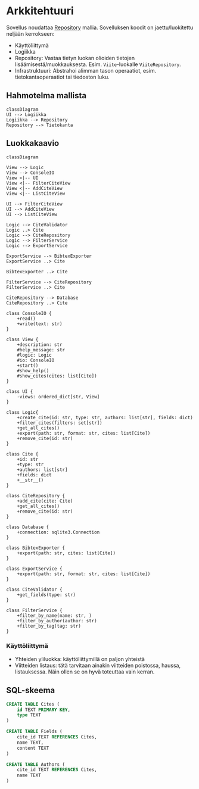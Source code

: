 # Arkkitehtuuri

Sovellus noudattaa [Repository](https://ohjelmistotekniikka-hy.github.io/python/toteutus#repository-suunnittelumalli) mallia.
Sovelluksen koodit on jaettu/luokitettu neljään kerrokseen:

- Käyttöliittymä
- Logiikka
- Repository: Vastaa tietyn luokan olioiden tietojen lisäämisestä/muokkauksesta.
  Esim. `Viite`-luokalle `ViiteRepository`.
- Infrastruktuuri: Abstrahoi alimman tason operaatiot, esim. tietokantaoperaatiot tai tiedoston luku.

## Hahmotelma mallista

```mermaid
classDiagram
UI --> Logiikka
Logiikka --> Repository
Repository --> Tietokanta
```

## Luokkakaavio

```mermaid
classDiagram

View --> Logic
View --> ConsoleIO
View <|-- UI
View <|-- FilterCiteView
View <|-- AddCiteView
View <|-- ListCiteView

UI --> FilterCiteView
UI --> AddCiteView
UI --> ListCiteView

Logic --> CiteValidator
Logic ..> Cite
Logic --> CiteRepository
Logic --> FilterService
Logic --> ExportService

ExportService --> BibtexExporter
ExportService ..> Cite

BibtexExporter ..> Cite

FilterService --> CiteRepository
FilterService ..> Cite

CiteRepository --> Database
CiteRepository ..> Cite

class ConsoleIO {
    +read()
    +write(text: str)
}

class View {
    +description: str
    #help_message: str
    #logic: Logic
    #io: ConsoleIO
    +start()
    #show_help()
    #show_cites(cites: list[Cite])
}

class UI {
    -views: ordered_dict[str, View]
}

class Logic{
    +create_cite(id: str, type: str, authors: list[str], fields: dict)
    +filter_cites(filters: set[str])
    +get_all_cites()
    +export(path: str, format: str, cites: list[Cite])
    +remove_cite(id: str)
}

class Cite {
    +id: str
    +type: str
    +authors: list[str]
    +fields: dict
    +__str__()
}

class CiteRepository {
    +add_cite(cite: Cite)
    +get_all_cites()
    +remove_cite(id: str)
}

class Database {
    +connection: sqlite3.Connection
}

class BibtexExporter {
    +export(path: str, cites: list[Cite])
}

class ExportService {
    +export(path: str, format: str, cites: list[Cite])
}

class CiteValidator {
    +get_fields(type: str)
}

class FilterService {
    +filter_by_name(name: str, )
    +filter_by_author(author: str)
    +filter_by_tag(tag: str)
}
```

### Käyttöliittymä

- Yhteiden yliluokka: käyttöliittymillä on paljon yhteistä
- Viitteiden listaus: tätä tarvitaan ainakin viitteiden poistossa, haussa, listauksessa.
  Näin ollen se on hyvä toteuttaa vain kerran.

## SQL-skeema

```SQL
CREATE TABLE Cites (
    id TEXT PRIMARY KEY,
    type TEXT
)

CREATE TABLE Fields (
    cite_id TEXT REFERENCES Cites,
    name TEXT,
    content TEXT
)

CREATE TABLE Authors (
    cite_id TEXT REFERENCES Cites,
    name TEXT
)
```
